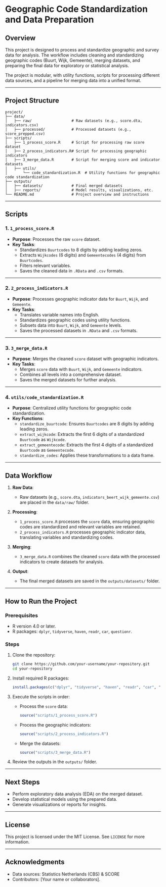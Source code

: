 # **Geographic Code Standardization and Data Preparation**

## **Overview**
This project is designed to process and standardize geographic and survey data for analysis. The workflow includes cleaning and standardizing geographic codes (Buurt, Wijk, Gemeente), merging datasets, and preparing the final data for exploratory or statistical analysis.

The project is modular, with utility functions, scripts for processing different data sources, and a pipeline for merging data into a unified format.

---

## **Project Structure**
```
project/
├── data/                     
│   ├── raw/                  # Raw datasets (e.g., score.dta, indicators.csv)
│   ├── processed/            # Processed datasets (e.g., score_prepped.csv)
├── scripts/                  
│   ├── 1_process_score.R     # Script for processing raw score dataset
│   ├── 2_process_indicators.R# Script for processing geographic indicators
│   ├── 3_merge_data.R        # Script for merging score and indicator datasets
│   ├── utils/                
│       └── code_standardization.R  # Utility functions for geographic code standardization
├── outputs/                  
│   ├── datasets/             # Final merged datasets
│   ├── reports/              # Model results, visualizations, etc.
└── README.md                 # Project overview and instructions
```

---

## **Scripts**

### **1. `1_process_score.R`**
- **Purpose**: Processes the raw `score` dataset.
- **Key Tasks**:
  - Standardizes `Buurtcodes` to 8 digits by adding leading zeros.
  - Extracts `Wijkcodes` (6 digits) and `Gemeentecodes` (4 digits) from `Buurtcodes`.
  - Filters relevant variables.
  - Saves the cleaned data in `.RData` and `.csv` formats.

---

### **2. `2_process_indicators.R`**
- **Purpose**: Processes geographic indicator data for `Buurt`, `Wijk`, and `Gemeente`.
- **Key Tasks**:
  - Translates variable names into English.
  - Standardizes geographic codes using utility functions.
  - Subsets data into `Buurt`, `Wijk`, and `Gemeente` levels.
  - Saves the processed datasets in `.RData` and `.csv` formats.

---

### **3. `3_merge_data.R`**
- **Purpose**: Merges the cleaned `score` dataset with geographic indicators.
- **Key Tasks**:
  - Merges `score` data with `Buurt`, `Wijk`, and `Gemeente` indicators.
  - Combines all levels into a comprehensive dataset.
  - Saves the merged datasets for further analysis.

---

### **4. `utils/code_standardization.R`**
- **Purpose**: Centralized utility functions for geographic code standardization.
- **Key Functions**:
  - `standardize_buurtcode`: Ensures `Buurtcodes` are 8 digits by adding leading zeros.
  - `extract_wijkcode`: Extracts the first 6 digits of a standardized `Buurtcode` as `Wijkcode`.
  - `extract_gemeentecode`: Extracts the first 4 digits of a standardized `Buurtcode` as `Gemeentecode`.
  - `standardize_codes`: Applies these transformations to a data frame.

---

## **Data Workflow**

1. **Raw Data**:
   - Raw datasets (e.g., `score.dta`, `indicators_beert_wijk_gemeente.csv`) are placed in the `data/raw/` folder.

2. **Processing**:
   - `1_process_score.R` processes the `score` data, ensuring geographic codes are standardized and relevant variables are retained.
   - `2_process_indicators.R` processes geographic indicator data, translating variables and standardizing codes.

3. **Merging**:
   - `3_merge_data.R` combines the cleaned `score` data with the processed indicators to create datasets for analysis.

4. **Output**:
   - The final merged datasets are saved in the `outputs/datasets/` folder.

---

## **How to Run the Project**

### **Prerequisites**
- R version 4.0 or later.
- R packages: `dplyr`, `tidyverse`, `haven`, `readr`, `car`, `questionr`.

### **Steps**
1. Clone the repository:
   ```bash
   git clone https://github.com/your-username/your-repository.git
   cd your-repository
   ```

2. Install required R packages:
   ```R
   install.packages(c("dplyr", "tidyverse", "haven", "readr", "car", "questionr"))
   ```

3. Execute the scripts in order:
   - Process the `score` data:
     ```R
     source("scripts/1_process_score.R")
     ```
   - Process the geographic indicators:
     ```R
     source("scripts/2_process_indicators.R")
     ```
   - Merge the datasets:
     ```R
     source("scripts/3_merge_data.R")
     ```

4. Review the outputs in the `outputs/` folder.

---

## **Next Steps**
- Perform exploratory data analysis (EDA) on the merged dataset.
- Develop statistical models using the prepared data.
- Generate visualizations or reports for insights.

---

## **License**
This project is licensed under the MIT License. See `LICENSE` for more information.

---

## **Acknowledgments**
- Data sources: Statistics Netherlands (CBS) & SCORE
- Contributors: [Your name or collaborators].

